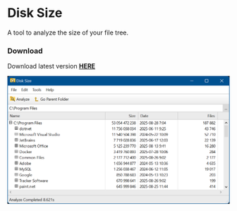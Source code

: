 Disk Size
========

A tool to analyze the size of your file tree.

### Download
Download latest version **[HERE](https://jonashertzman.github.io/DiskSize/download/DiskSize.zip)**

![screen](docs/images/Screen1.png)  
